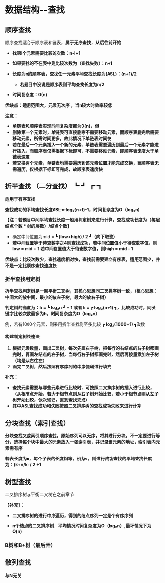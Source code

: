 # 数据结构--查找

## 顺序查找

顺序查找适合于顺序表和链表，**属于无序查找**，**从后往前开始**

- **找第i个元素需要比较的次数：n-i+1**
- **如果要找的不在表中则比较次数为（查找失败）：n+1**
- **长度为n的顺序表，查找任一元素平均查找长度为(ASL)：(n+1)/2**
  - **若题目中没说是顺序表则平均查找长度为n/2**

- **时间复杂度：0(n)**

**优缺点：适用范围大，元素无次序  ，当n较大时效率较低**

 **注意：**

- **单链表和顺序表实现时间复杂度都为O(n)，但**
- **删除第一个元素时，单链表可直接删除不需要移动元素，而顺序表删完后需要移动元素，所需时间更多，故此情况下单链表时间快**
- **若在最后一个元素插入一个新的元素，单链表需要遍历到最后一个元素才能进行插入，而顺序表仅需根据下标即可，不需要移动元素，即顺序表速度大于单链表速度**
- **若交换两个元素，单链表均需要遍历到该元素位置才能完成交换，而顺序表无需遍历，仅根据下标即可完成，故顺序表速度快**



## 折半查找 （二分查找） ┗   ┛   ┏    ┓

**适用于有序查找** 

**<span style="text-decoration:line-through;">查找成功的平均查找长度ASL ≈ log₂(n+1)-1</span>，时间复杂度为O（log₂n）**

**【注：若题目中问平均查找长度一般用判定树来进行计算，查找成功长度为（每层结点个数 * 树的层数）/结点个数】**

- 确定中间位置为mid =  **┗  (low+high)  / 2 ┛（向下取整）**
- **若中间位置等于待查数字之4则查找成功，若中间位置值小于待查数字值，则low = mid + 1    若中间位置值大于待查数字值，则high = mid - 1**

**优缺点：比较次数少，查找速度相对快，查找前需要建立有序表，适用范围少，并不是一定比顺序查找速度快**

### 折半查找判定树

**折半查找判定树是一颗平衡二叉树，其核心思想同二叉排序树一致，（核心思想：中间大的放中间，最小的放左子树，最大的放右子树）**

**判定树的高度为：h =   ┗ log₂n ┛  + 1 或者 h = ┏ log₂(n+1) ┓，比较成功时，同关键字比较次数最多为h，时间复杂度为O（log₂n）**

例，若有1000个元素，则采用折半查找则至多比较 **┏ log₂(1000+1) ┓次**数

#### 构建判定树快速法

1. **根据元素数量，画出二叉树，每次先画右子树，把每行的右结点的右子树都画完时，再画左结点的右子树，当每行右子树都画完时，然后再按量添加左子树（均是从右往左）**
2. **画完二叉树，然后按照有序序列的中序便利进行填充**

**补充：**

- **查找元素需要与哪些元素进行比较时，可按照二叉排序树的插入进行比较，（从根节点开始，若大于根节点则从右子树开始比较，若小于根节点则从左子树开始比较，依次递归，直到查找完成）**
- **其中ASL查找成功和失败按照二叉排序树的查找成功失败来进行计算**

## 分块查找（索引查找）

**分块查找又成索引顺序查找，原始序列可以无序，将其进行分块，不一定要进行等分，选择每个块中最大的元素放入一张索引表，并记录该元素的地址，索引表内元素需有序**

**若表长度为n，每个子表的长度相等，设为s，则进行成功查找的平均查找长度为：(k+n/k) / 2 +1**



## 树型查找

二叉排序树与平衡二叉树在之前章节

【**补充**】：

- **二叉排序树的进行中序遍历，得到的结点序列一定是个有序序列**

- **n个结点的二叉排序树，平均情况时间复杂度为O（log₂n）,最坏情况下为O(n)**

### B树和B+树（最后弄）

## 散列查找

**与N无关**